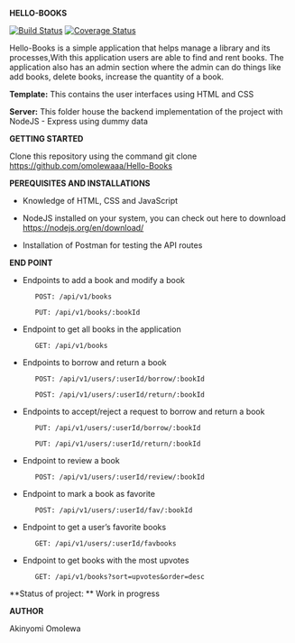 

**HELLO-BOOKS**

[![Build Status](https://travis-ci.org/omolewaaa/Hello-Books.svg?branch=development)](https://travis-ci.org/omolewaaa/POSTIT)
[![Coverage Status](https://coveralls.io/repos/github/omolewaaa/Hello-Books/badge.svg?branch=development)](https://coveralls.io/github/omolewaaa/Hello-Books?branch=development)

Hello-Books is a simple application that helps manage a library and its processes,With this application users are able to find and rent books. 
The application also has an admin section where the admin can do things like add books, delete books, increase the quantity of a book.


**Template:** This contains the user interfaces using HTML and CSS

**Server:** This folder house the backend implementation of the project with NodeJS - Express using dummy data



**GETTING STARTED**

Clone this repository using the command git clone https://github.com/omolewaaa/Hello-Books


**PEREQUISITES AND INSTALLATIONS**

 *    Knowledge of HTML, CSS and JavaScript

 *    NodeJS installed on your system, you can check out here to download https://nodejs.org/en/download/

 *    Installation of Postman for testing the API routes
 
 
 **END POINT**
 
 *   Endpoints  to add a book and modify a book
 
        	POST: /api/v1/books
		
			PUT: /api/v1/books/:bookId
	
 *   Endpoint to get all books in the application
 
		 	GET: /api/v1/books
   
 *   Endpoints to borrow and return a book
 
        	POST: /api/v1/users/:userId/borrow/:bookId
	
        	POST: /api/v1/users/:userId/return/:bookId
   
 *   Endpoints to accept/reject a request to borrow and return a book
 
   			PUT: /api/v1/users/:userId/borrow/:bookId
	
   	 		PUT: /api/v1/users/:userId/return/:bookId
   
 *   Endpoint to review a book
 
        	POST: /api/v1/users/:userId/review/:bookId
   
 *   Endpoint to mark a book as favorite
 
			POST: /api/v1/users/:userId/fav/:bookId
   
 *   Endpoint to get a user’s favorite books
 
        	GET: /api/v1/users/:userId/favbooks
	
 *   Endpoint to get books with the most upvotes
 
        	GET: /api/v1/books?sort=upvotes&order=desc



**Status of project:	** Work in progress

   
 **AUTHOR**

   Akinyomi Omolewa
